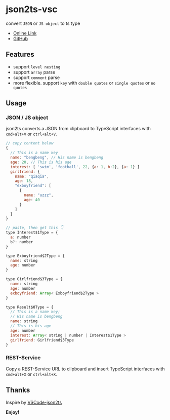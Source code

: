 # json2ts-vsc

convert `JSON` or `JS object` to ts type

* [Online Link](https://chpshy.github.io/json2ts/index.html)
* [GitHub](https://github.com/ChpShy/json2ts)

## Features

- support `level nesting`
- support `array` parse
- support `comment` parse
- more flexible. support `key` with `double quotes` or `single quotes` or `no quotes`

## Usage

### JSON / JS object

json2ts converts a JSON from clipboard to TypeScript interfaces with `cmd+alt+V` or `ctrl+alt+V`.

```javascript
// copy content below
{ 
  // This is a name key
  name: "bengbeng", // His name is bengbeng
  age: 20, // This is his age
  interest: [ 'swim', 'football', 22, {a: 1, b:2}, {a: 1} ]
  girlfriend: {
  	name: "qiaqia",
    age: 18,
    "exboyfriend": [
      {
    	name: "uzzz",
        age: 40
      }
    ]
  }
}

// paste, then get this 👇
type Interest$1Type = {
  a: number
  b?: number
}

type Exboyfriend$2Type = {
  name: string
  age: number
}

type Girlfriend$3Type = {
  name: string
  age: number
  exboyfriend: Array< Exboyfriend$2Type >
}

type Result$0Type = {
  // This is a name key; 
  // His name is bengbeng
  name: string
  // This is his age
  age: number
  interest: Array< string | number | Interest$1Type >
  girlfriend: Girlfriend$3Type
}

```

### REST-Service
Copy a REST-Service URL to clipboard and insert TypeScript interfaces with `cmd+alt+X` or `ctrl+alt+X`.

## Thanks

Inspire by [VSCode-json2ts](https://github.com/GregorBiswanger/VSCode-json2ts)

**Enjoy!**
